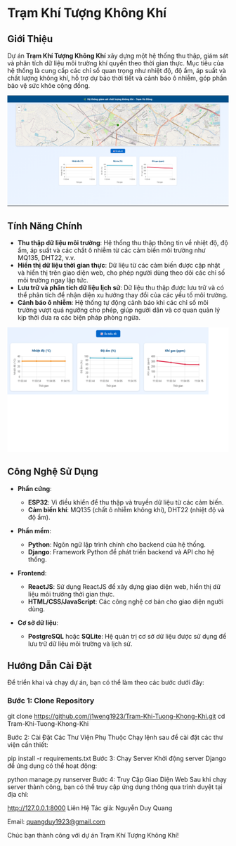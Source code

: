 # Trạm Khí Tượng Không Khí

## Giới Thiệu
Dự án **Trạm Khí Tượng Không Khí** xây dựng một hệ thống thu thập, giám sát và phân tích dữ liệu môi trường khí quyển theo thời gian thực. Mục tiêu của hệ thống là cung cấp các chỉ số quan trọng như nhiệt độ, độ ẩm, áp suất và chất lượng không khí, hỗ trợ dự báo thời tiết và cảnh báo ô nhiễm, góp phần bảo vệ sức khỏe cộng đồng.

![Giao diện trạm khí tượng không khí](images/GiaoDien.png)

## Tính Năng Chính
- **Thu thập dữ liệu môi trường**: Hệ thống thu thập thông tin về nhiệt độ, độ ẩm, áp suất và các chất ô nhiễm từ các cảm biến môi trường như MQ135, DHT22, v.v.
- **Hiển thị dữ liệu thời gian thực**: Dữ liệu từ các cảm biến được cập nhật và hiển thị trên giao diện web, cho phép người dùng theo dõi các chỉ số môi trường ngay lập tức.
- **Lưu trữ và phân tích dữ liệu lịch sử**: Dữ liệu thu thập được lưu trữ và có thể phân tích để nhận diện xu hướng thay đổi của các yếu tố môi trường.
- **Cảnh báo ô nhiễm**: Hệ thống tự động cảnh báo khi các chỉ số môi trường vượt quá ngưỡng cho phép, giúp người dân và cơ quan quản lý kịp thời đưa ra các biện pháp phòng ngừa.

![Biểu Đồ](images/BieuDo.png)

## Công Nghệ Sử Dụng

- **Phần cứng**:
  - **ESP32**: Vi điều khiển để thu thập và truyền dữ liệu từ các cảm biến.
  - **Cảm biến khí**: MQ135 (chất ô nhiễm không khí), DHT22 (nhiệt độ và độ ẩm).
  
- **Phần mềm**:
  - **Python**: Ngôn ngữ lập trình chính cho backend của hệ thống.
  - **Django**: Framework Python để phát triển backend và API cho hệ thống.
  
- **Frontend**:
  - **ReactJS**: Sử dụng ReactJS để xây dựng giao diện web, hiển thị dữ liệu môi trường thời gian thực.
  - **HTML/CSS/JavaScript**: Các công nghệ cơ bản cho giao diện người dùng.

- **Cơ sở dữ liệu**:
  - **PostgreSQL** hoặc **SQLite**: Hệ quản trị cơ sở dữ liệu được sử dụng để lưu trữ dữ liệu môi trường và lịch sử.

## Hướng Dẫn Cài Đặt

Để triển khai và chạy dự án, bạn có thể làm theo các bước dưới đây:

### Bước 1: Clone Repository

git clone https://github.com/j1weng1923/Tram-Khi-Tuong-Khong-Khi.git
cd Tram-Khi-Tuong-Khong-Khi

Bước 2: Cài Đặt Các Thư Viện Phụ Thuộc
Chạy lệnh sau để cài đặt các thư viện cần thiết:

pip install -r requirements.txt
Bước 3: Chạy Server
Khởi động server Django để ứng dụng có thể hoạt động:

python manage.py runserver
Bước 4: Truy Cập Giao Diện Web
Sau khi chạy server thành công, bạn có thể truy cập ứng dụng thông qua trình duyệt tại địa chỉ:

http://127.0.0.1:8000
Liên Hệ
Tác giả: Nguyễn Duy Quang

Email: quangduy1923@gmail.com

Chúc bạn thành công với dự án Trạm Khí Tượng Không Khí!
